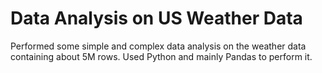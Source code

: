 # Data Analysis on US Weather Data
 Performed some simple and complex data analysis on the weather data containing about 5M rows. Used Python and mainly Pandas to perform it.
